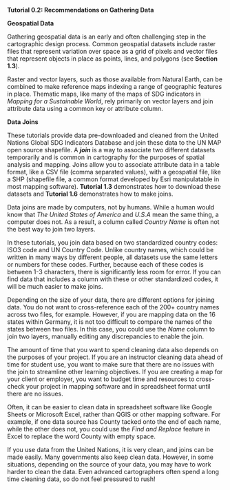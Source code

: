 **Tutorial 0.2: Recommendations on Gathering Data**

**Geospatial Data**

Gathering geospatial data is an early and often challenging step in the cartographic design process. Common geospatial datasets include raster files that represent variation over space as a grid of pixels and vector files that represent objects in place as points, lines, and polygons (see **Section 1.3**).

Raster and vector layers, such as those available from Natural Earth, can be combined to make reference maps indexing a range of geographic features in place. Thematic maps, like many of the maps of SDG indicators in *Mapping for a Sustainable World*, rely primarily on vector layers and join attribute data using a common key or attribute column.

**Data Joins**

These tutorials provide data pre-downloaded and cleaned from the United Nations Global SDG Indicators Database and join these data to the UN MAP open source shapefile. A ***join*** is a way to associate two different datasets temporarily and is common in cartography for the purposes of spatial analysis and mapping. Joins allow you to associate attribute data in a table format, like a CSV file (comma separated values), with a geospatial file, like a SHP (shapefile file, a common format developed by Esri manipulatable in most mapping software). **Tutorial 1.3** demonstrates how to download these datasets and **Tutorial 1.6** demonstrates how to make joins.

Data joins are made by computers, not by humans. While a human would know that *The United States of America* and *U.S.A* mean the same thing, a computer does not. As a result, a column called *Country Name* is often not the best way to join two layers.

In these tutorials, you join data based on two standardized country codes: ISO3 code and UN Country Code. Unlike country names, which could be written in many ways by different people, all datasets use the same letters or numbers for these codes. Further, because each of these codes is between 1-3 characters, there is significantly less room for error. If you can find data that includes a column with these or other standardized codes, it will be much easier to make joins.

Depending on the size of your data, there are different options for joining data. You do not want to cross-reference each of the 200+ country names across two files, for example. However, if you are mapping data on the 16 states within Germany, it is not too difficult to compare the names of the states between two files. In this case, you could use the *Name* column to join two layers, manually editing any discrepancies to enable the join.

The amount of time that you want to spend cleaning data also depends on the purposes of your project. If you are an instructor cleaning data ahead of time for student use, you want to make sure that there are no issues with the join to streamline other learning objectives. If you are creating a map for your client or employer, you want to budget time and resources to cross-check your project in mapping software and in spreadsheet format until there are no issues.

Often, it can be easier to clean data in spreadsheet software like Google Sheets or Microsoft Excel, rather than QGIS or other mapping software. For example, if one data source has County tacked onto the end of each name, while the other does not, you could use the *Find and Replace* feature in Excel to replace the word County with empty space.

If you use data from the United Nations, it is very clean, and joins can be made easily. Many governments also keep clean data. However, in some situations, depending on the source of your data, you may have to work harder to clean the data. Even advanced cartographers often spend a long time cleaning data, so do not feel pressured to rush!

